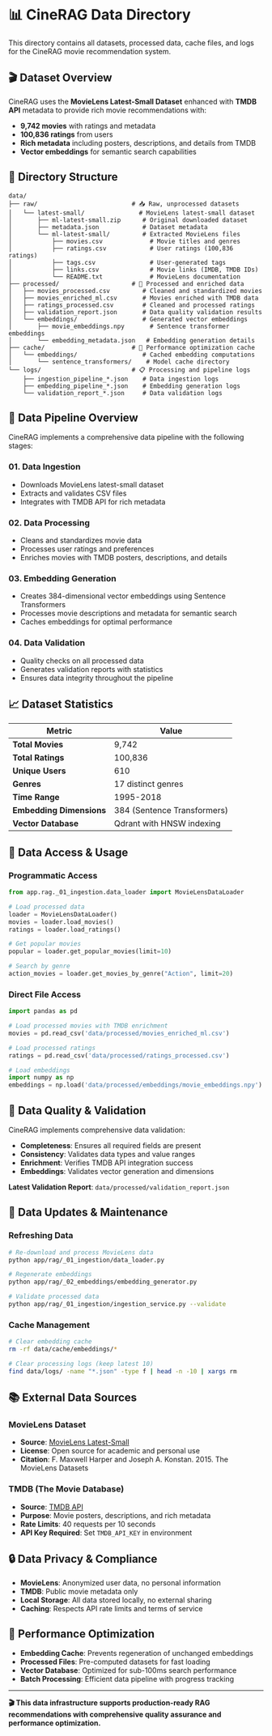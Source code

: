 # 📊 CineRAG Data Directory

This directory contains all datasets, processed data, cache files, and logs for the CineRAG movie recommendation system.

## 🎬 Dataset Overview

CineRAG uses the **MovieLens Latest-Small Dataset** enhanced with **TMDB API** metadata to provide rich movie recommendations with:

- **9,742 movies** with ratings and metadata
- **100,836 ratings** from users
- **Rich metadata** including posters, descriptions, and details from TMDB
- **Vector embeddings** for semantic search capabilities

## 📁 Directory Structure

```
data/
├── raw/                          # 📥 Raw, unprocessed datasets
│   └── latest-small/               # MovieLens latest-small dataset
│       ├── ml-latest-small.zip      # Original downloaded dataset
│       ├── metadata.json            # Dataset metadata
│       └── ml-latest-small/         # Extracted MovieLens files
│           ├── movies.csv             # Movie titles and genres
│           ├── ratings.csv            # User ratings (100,836 ratings)
│           ├── tags.csv               # User-generated tags
│           ├── links.csv              # Movie links (IMDB, TMDB IDs)
│           └── README.txt             # MovieLens documentation
├── processed/                    # 🔄 Processed and enriched data
│   ├── movies_processed.csv         # Cleaned and standardized movies
│   ├── movies_enriched_ml.csv       # Movies enriched with TMDB data
│   ├── ratings_processed.csv        # Cleaned and processed ratings
│   ├── validation_report.json       # Data quality validation results
│   └── embeddings/                  # Generated vector embeddings
│       ├── movie_embeddings.npy       # Sentence transformer embeddings
│       └── embedding_metadata.json   # Embedding generation details
├── cache/                        # 💾 Performance optimization cache
│   └── embeddings/                  # Cached embedding computations
│       └── sentence_transformers/    # Model cache directory
└── logs/                         # 📋 Processing and pipeline logs
    ├── ingestion_pipeline_*.json    # Data ingestion logs
    ├── embedding_pipeline_*.json    # Embedding generation logs
    └── validation_report_*.json     # Data validation logs
```

## 🚀 Data Pipeline Overview

CineRAG implements a comprehensive data pipeline with the following stages:

### **01. Data Ingestion**

- Downloads MovieLens latest-small dataset
- Extracts and validates CSV files
- Integrates with TMDB API for rich metadata

### **02. Data Processing**

- Cleans and standardizes movie data
- Processes user ratings and preferences
- Enriches movies with TMDB posters, descriptions, and details

### **03. Embedding Generation**

- Creates 384-dimensional vector embeddings using Sentence Transformers
- Processes movie descriptions and metadata for semantic search
- Caches embeddings for optimal performance

### **04. Data Validation**

- Quality checks on all processed data
- Generates validation reports with statistics
- Ensures data integrity throughout the pipeline

## 📈 Dataset Statistics

| Metric                   | Value                       |
| ------------------------ | --------------------------- |
| **Total Movies**         | 9,742                       |
| **Total Ratings**        | 100,836                     |
| **Unique Users**         | 610                         |
| **Genres**               | 17 distinct genres          |
| **Time Range**           | 1995-2018                   |
| **Embedding Dimensions** | 384 (Sentence Transformers) |
| **Vector Database**      | Qdrant with HNSW indexing   |

## 🔧 Data Access & Usage

### **Programmatic Access**

```python
from app.rag._01_ingestion.data_loader import MovieLensDataLoader

# Load processed data
loader = MovieLensDataLoader()
movies = loader.load_movies()
ratings = loader.load_ratings()

# Get popular movies
popular = loader.get_popular_movies(limit=10)

# Search by genre
action_movies = loader.get_movies_by_genre("Action", limit=20)
```

### **Direct File Access**

```python
import pandas as pd

# Load processed movies with TMDB enrichment
movies = pd.read_csv('data/processed/movies_enriched_ml.csv')

# Load processed ratings
ratings = pd.read_csv('data/processed/ratings_processed.csv')

# Load embeddings
import numpy as np
embeddings = np.load('data/processed/embeddings/movie_embeddings.npy')
```

## 🎯 Data Quality & Validation

CineRAG implements comprehensive data validation:

- **Completeness**: Ensures all required fields are present
- **Consistency**: Validates data types and value ranges
- **Enrichment**: Verifies TMDB API integration success
- **Embeddings**: Validates vector generation and dimensions

**Latest Validation Report**: `data/processed/validation_report.json`

## 🔄 Data Updates & Maintenance

### **Refreshing Data**

```bash
# Re-download and process MovieLens data
python app/rag/_01_ingestion/data_loader.py

# Regenerate embeddings
python app/rag/_02_embeddings/embedding_generator.py

# Validate processed data
python app/rag/_01_ingestion/ingestion_service.py --validate
```

### **Cache Management**

```bash
# Clear embedding cache
rm -rf data/cache/embeddings/*

# Clear processing logs (keep latest 10)
find data/logs/ -name "*.json" -type f | head -n -10 | xargs rm
```

## 📚 External Data Sources

### **MovieLens Dataset**

- **Source**: [MovieLens Latest-Small](https://grouplens.org/datasets/movielens/latest/)
- **License**: Open source for academic and personal use
- **Citation**: F. Maxwell Harper and Joseph A. Konstan. 2015. The MovieLens Datasets

### **TMDB (The Movie Database)**

- **Source**: [TMDB API](https://www.themoviedb.org/documentation/api)
- **Purpose**: Movie posters, descriptions, and rich metadata
- **Rate Limits**: 40 requests per 10 seconds
- **API Key Required**: Set `TMDB_API_KEY` in environment

## 🔒 Data Privacy & Compliance

- **MovieLens**: Anonymized user data, no personal information
- **TMDB**: Public movie metadata only
- **Local Storage**: All data stored locally, no external sharing
- **Caching**: Respects API rate limits and terms of service

## 🚀 Performance Optimization

- **Embedding Cache**: Prevents regeneration of unchanged embeddings
- **Processed Files**: Pre-computed datasets for fast loading
- **Vector Database**: Optimized for sub-100ms search performance
- **Batch Processing**: Efficient data pipeline with progress tracking

---

**🎬 This data infrastructure supports production-ready RAG recommendations with comprehensive quality assurance and performance optimization.**

